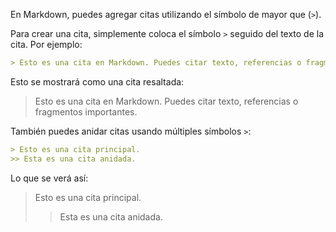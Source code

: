 En Markdown, puedes agregar citas utilizando el símbolo de mayor que (`>`).

Para crear una cita, simplemente coloca el símbolo `>` seguido del texto de la cita. Por ejemplo:

```markdown
> Esto es una cita en Markdown. Puedes citar texto, referencias o fragmentos importantes.
```

Esto se mostrará como una cita resaltada:

> Esto es una cita en Markdown. Puedes citar texto, referencias o fragmentos importantes.

También puedes anidar citas usando múltiples símbolos `>`:

```markdown
> Esto es una cita principal.
>> Esta es una cita anidada.
```

Lo que se verá así:

> Esto es una cita principal.
>> Esta es una cita anidada.

